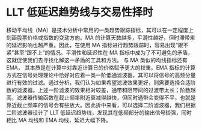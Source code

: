 # LLT 低延迟趋势线与交易性择时

移动平均线（MA）是技术分析中常用的一类趋势跟踪指标，其可以在一定程度上刻画股票价格或指数的变动方向。MA 的计算天数越多，平滑性越好，但时滞带来的延迟影响也越严重。因此，在使用 MA 指标进行趋势跟踪时，容易出现“跟不紧”甚至“跟不上”的情况。平滑性和延迟性在 MA 指标中成为了不可避免的矛盾，这就促使我们去寻找化解这一矛盾的工具和方法。 与 MA 类似的均线指标还有 EMA， 其本质是在计算中对靠近计算日的价格赋予更大的权重。EMA 指标的计算方式在信号处理理论中恰好对应着一类一阶低通滤波器，其可以将信号的高频分量进行有效的过滤。通过分析，我们认为如果希望滤波效果更好，则需要选择合适阶数的滤波器。上述一阶滤波的效果相对较差，通带和阻带间的过渡带太长；阶数越高，滤波器传输函数在截止频率附近衰减得越快，但同时通带会变得不平，也就是靠近截止频率的信号会有些放大。因此折中来看，可以选择二阶滤波器，我们根据二阶滤波器设计了 LLT 低延迟趋势线，发现其在低频部分的输出信号较强，同时相比 MA 均线和 EMA 均线，延迟大幅下降。